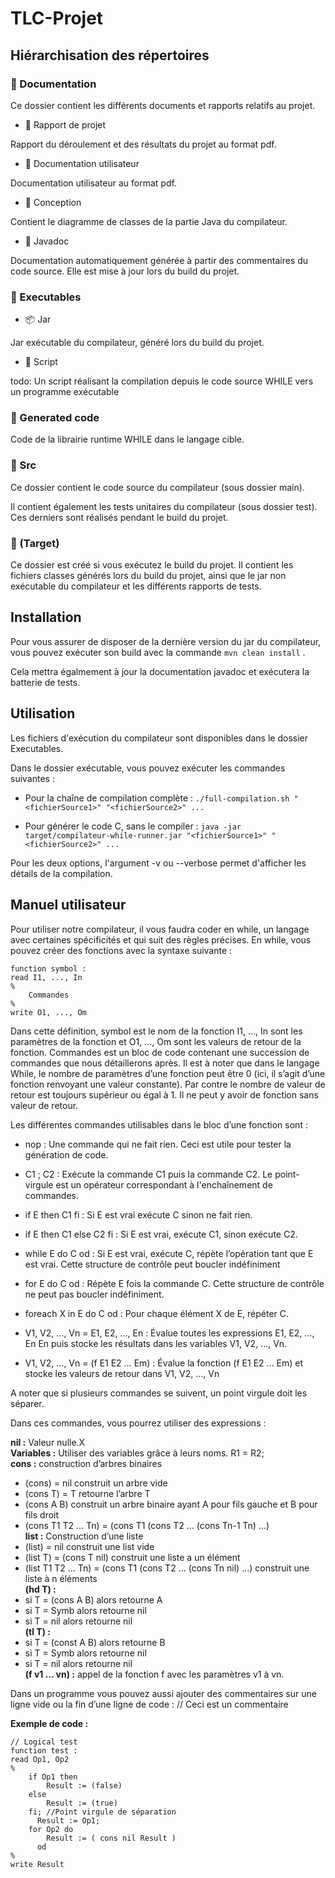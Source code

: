 # TLC-Projet

## Hiérarchisation des répertoires

### 📁 Documentation

Ce dossier contient les différents documents et rapports relatifs au projet.

- 📄 Rapport de projet

Rapport du déroulement et des résultats du projet au format pdf.

- 📄 Documentation utilisateur

Documentation utilisateur au format pdf.

- 📁 Conception

Contient le diagramme de classes de la partie Java du compilateur.

- 📁 Javadoc

Documentation automatiquement générée à partir des commentaires du code source. Elle est mise à jour lors du build du projet.

### 📁 Executables

- 📦 Jar

Jar exécutable du compilateur, généré lors du build du projet.


- 📜 Script

todo: 	Un script réalisant la compilation depuis le code source WHILE vers un programme exécutable

### 📁 Generated code

Code de la librairie runtime WHILE dans le langage cible.

### 📁 Src

Ce dossier contient le code source du compilateur (sous dossier main).

Il contient également les tests unitaires du compilateur (sous dossier test). Ces derniers sont réalisés pendant le build du projet.

### 📁 (Target)

Ce dossier est créé si vous exécutez le build du projet. Il contient les fichiers classes générés lors du build du projet, ainsi que le jar non exécutable du compilateur et les différents rapports de tests.

## Installation

Pour vous assurer de disposer de la dernière version du jar du compilateur, vous pouvez exécuter son build avec la commande `mvn clean install` . 

Cela mettra égalmement à jour la documentation javadoc et exécutera la batterie de tests.

## Utilisation

Les fichiers d'exécution du compilateur sont disponibles dans le dossier Executables.

Dans le dossier exécutable, vous pouvez exécuter les commandes suivantes :

- Pour la chaîne de compilation complète : `./full-compilation.sh "<fichierSource1>" "<fichierSource2>" ...`

- Pour générer le code C, sans le compiler : `java -jar target/compilateur-while-runner.jar "<fichierSource1>" "<fichierSource2>" ...`

Pour les deux options, l'argument -v ou --verbose permet d'afficher les détails de la compilation.

## Manuel utilisateur

Pour utiliser notre compilateur, il vous faudra coder en while, un langage avec certaines spécificités et qui suit des règles précises. En while, vous pouvez créer des fonctions avec la syntaxe suivante :

```
function symbol : 
read I1, ..., In 
% 
	Commandes 
% 
write O1, ..., Om
```

Dans cette définition, symbol est le nom de la fonction I1, …, In sont les paramètres de la fonction et O1, …, Om sont les valeurs de retour de la fonction. Commandes est un bloc de code contenant une succession de commandes que nous détaillerons après. Il est à noter que dans le langage While, le nombre de paramètres d’une fonction peut être 0 (ici, il s’agit d’une fonction renvoyant une valeur constante). Par contre le nombre de valeur de retour est toujours supérieur ou égal à 1. Il ne peut y avoir de fonction sans valeur de retour.

Les différentes commandes utilisables dans le bloc d’une fonction sont :

- nop : Une commande qui ne fait rien. Ceci est utile pour tester la génération de code.  

- C1 ; C2 : Exécute la commande C1 puis la commande C2. Le point-virgule est un opérateur correspondant à l'enchaînement de commandes.  

- if E then C1 fi : Si E est vrai exécute C sinon ne fait rien.

- if E then C1 else C2 fi : Si E est vrai, exécute C1, sinon exécute C2.

- while E do C od : Si E est vrai, exécute C, répète l’opération tant que E est vrai. Cette structure de contrôle peut boucler indéfiniment  

- for E do C od : Répète E fois la commande C. Cette structure de contrôle ne peut pas boucler indéfiniment.  
- foreach X in E do C od : Pour chaque élément X de E, répéter C.

- V1, V2, …, Vn = E1, E2, …, En : Évalue toutes les expressions E1, E2, …, En En puis stocke les résultats dans les variables V1, V2, …, Vn.

- V1, V2, …, Vn = (f E1 E2 … Em) : Évalue la fonction (f E1 E2 … Em) et stocke les valeurs de retour dans V1, V2, …, Vn

A noter que si plusieurs commandes se suivent, un point virgule doit les séparer.


Dans ces commandes, vous pourrez utiliser des expressions :

**nil :** Valeur nulle.X  
**Variables :** Utiliser des variables grâce à leurs noms. R1 = R2;  
**cons :** construction d’arbres binaires
- (cons) = nil construit un arbre vide  
- (cons T) = T retourne l’arbre T   
- (cons A B) construit un arbre binaire ayant A pour fils gauche et B pour fils droit  
- (cons T1 T2 … Tn) = (cons T1 (cons T2 … (cons Tn-1 Tn) …)  
**list :** Construction d’une liste
- (list) = nil construit une list vide  
- (list T) = (cons T nil) construit une liste a un élément  
- (list T1 T2 … Tn) = (cons T1 (cons T2 … (cons Tn nil) …) construit une liste à n éléments    
**(hd T) :** 
- si T = (cons A B) alors retourne A  
- si T = Symb alors retourne nil  
- si T = nil alors retourne nil   
**(tl T) :**  
- si T = (const A B) alors retourne B  
- si T = Symb alors retourne nil  
- si T = nil alors retourne nil   
**(f v1 … vn) :** appel de la fonction f avec les paramètres v1 à vn.  

Dans un programme vous pouvez aussi ajouter des commentaires sur une ligne vide ou la fin d’une ligne de code : // Ceci est un commentaire

**Exemple de code :**
```
// Logical test 
function test : 
read Op1, Op2
% 
	if Op1 then 
		Result := (false) 
	else 
		Result := (true) 
	fi; //Point virgule de séparation
      Result := Op1; 
	for Op2 do 
		Result := ( cons nil Result ) 
      od  
% 
write Result
```

